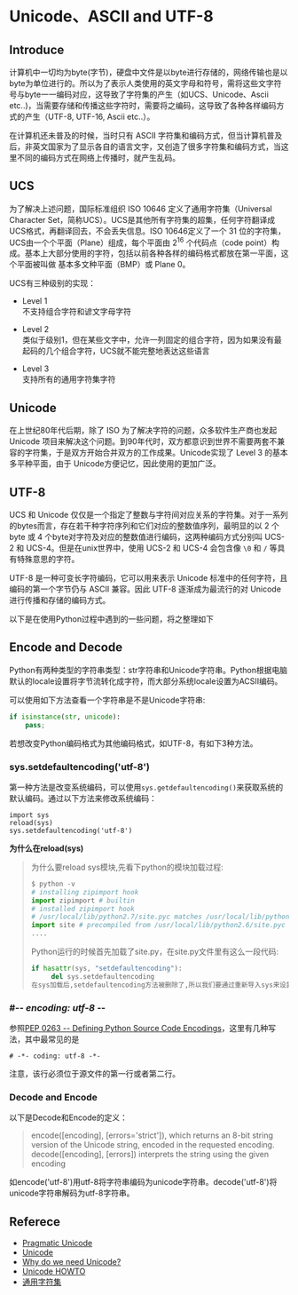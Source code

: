 Unicode、ASCII and UTF-8
===

Introduce
---
计算机中一切均为byte(字节)，硬盘中文件是以byte进行存储的，网络传输也是以byte为单位进行的。所以为了表示人类使用的英文字母和符号，需将这些文字符号与byte一一编码对应，这导致了字符集的产生（如UCS、Unicode、Ascii etc..)，当需要存储和传播这些字符时，需要将之编码，这导致了各种各样编码方式的产生（UTF-8, UTF-16, Ascii etc..）。

在计算机还未普及的时候，当时只有 ASCII 字符集和编码方式，但当计算机普及后，非英文国家为了显示各自的语言文字，又创造了很多字符集和编码方式，当这里不同的编码方式在网络上传播时，就产生乱码。

UCS
---
为了解决上述问题，国际标准组织 ISO 10646 定义了通用字符集（Universal Character Set，简称UCS）。UCS是其他所有字符集的超集，任何字符翻译成UCS格式，再翻译回去，不会丢失信息。ISO 10646定义了一个 31 位的字符集，UCS由一个个平面（Plane）组成，每个平面由 2<sup>16</sup> 个代码点（code point）构成。基本上大部分使用的字符，包括以前各种各样的编码格式都放在第一平面，这个平面被叫做 基本多文种平面（BMP）或 Plane 0。

UCS有三种级别的实现：

- Level 1   
  不支持组合字符和谚文字母字符

- Level 2  
  类似于级别1，但在某些文字中，允许一列固定的组合字符，因为如果没有最起码的几个组合字符，UCS就不能完整地表达这些语言

- Level 3  
  支持所有的通用字符集字符

Unicode
---
在上世纪80年代后期，除了 ISO 为了解决字符的问题，众多软件生产商也发起 Unicode 项目来解决这个问题。到90年代时，双方都意识到世界不需要两套不兼容的字符集，于是双方开始合并双方的工作成果。Unicode实现了 Level 3 的基本多平种平面，由于 Unicode方便记忆，因此使用的更加广泛。


UTF-8
---
UCS 和 Unicode 仅仅是一个指定了整数与字符间对应关系的字符集。对于一系列的bytes而言，存在若干种字符序列和它们对应的整数值序列，最明显的以 2 个byte 或 4 个byte对字符及对应的整数值进行编码，这两种编码方式分别叫 UCS-2 和 UCS-4。但是在unix世界中，使用 UCS-2 和 UCS-4 会包含像 `\0` 和 `/` 等具有特殊意思的字符。

UTF-8 是一种可变长字符编码，它可以用来表示 Unicode 标准中的任何字符，且编码的第一个字节仍与 ASCII 兼容。因此 UTF-8 逐渐成为最流行的对 Unicode 进行传播和存储的编码方式。


以下是在使用Python过程中遇到的一些问题，将之整理如下

Encode and Decode
---
Python有两种类型的字符串类型：str字符串和Unicode字符串。Python根据电脑默认的locale设置将字节流转化成字符，而大部分系统locale设置为ACSII编码。

可以使用如下方法查看一个字符串是不是Unicode字符串:

```python
if isinstance(str, unicode):
    pass;	
```

若想改变Python编码格式为其他编码格式，如UTF-8，有如下3种方法。

### sys.setdefaultencoding('utf-8')
第一种方法是改变系统编码，可以使用`sys.getdefaultencoding()`来获取系统的默认编码。通过以下方法来修改系统编码：

```
import sys
reload(sys)
sys.setdefaultencoding('utf-8')
```

**为什么在reload(sys)**
> 为什么要reload sys模块,先看下python的模块加载过程:
>
> ```python
> $ python -v
> # installing zipimport hook
> import zipimport # builtin
> # installed zipimport hook
> # /usr/local/lib/python2.7/site.pyc matches /usr/local/lib/python2.6/site.py
> import site # precompiled from /usr/local/lib/python2.6/site.pyc
> ....
> ```
>
>  Python运行的时候首先加载了site.py，在site.py文件里有这么一段代码:
>
> ```python
> if hasattr(sys, "setdefaultencoding"):
>      del sys.setdefaultencoding
> 在sys加载后,setdefaultencoding方法被删除了,所以我们要通过重新导入sys来设置系统编码。

### #-*- encoding: utf-8 -*-
参照[PEP 0263 -- Defining Python Source Code Encodings](http://legacy.python.org/dev/peps/pep-0263/)，这里有几种写法，其中最常见的是

    # -*- coding: utf-8 -*-

注意，该行必须位于源文件的第一行或者第二行。

### Decode and Encode
以下是Decode和Encode的定义：
> encode([encoding], [errors='strict']), which returns an 8-bit string version of the Unicode string, encoded in the requested encoding.
> decode([encoding], [errors]) interprets the string using the given encoding

如encode('utf-8')用utf-8将字符串编码为unicode字符串。decode('utf-8')将unicode字符串解码为utf-8字符串。

Referece
---
- [Pragmatic Unicode](http://nedbatchelder.com/text/unipain.html)
- [Unicode](http://www.cl.cam.ac.uk/~mgk25/unicode.html)
- [Why do we need Unicode?](http://stackoverflow.com/questions/2241348/what-is-unicode-utf-8-utf-16)
- [Unicode HOWTO](https://docs.python.org/2/howto/unicode.html)  
- [通用字符集](http://zh.wikipedia.org/wiki/Universal_Character_Set)
